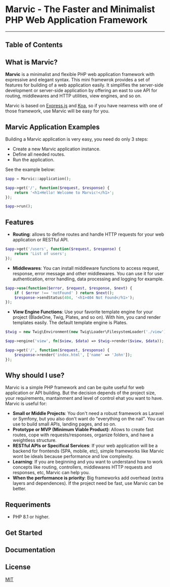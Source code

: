 # Marvic - The Faster and Minimalist PHP Web Application Framework
------------------------------------------------------------------

## Table of Contents

## What is Marvic?

**Marvic** is a minimalist and flexible PHP web application framework with expressive and elegant syntax. This mini framewrok provides a set of features for building of a web application easily. It simplifies the server-side development or server-side application by offering an east to use API for routing, middlewares and HTTP utilities, view engines, and so on.

Marvic is based on [Express.js](https://expressjs.com/) and [Koa](https://koajs.com/), so if you have nearness with one of those framework, use Marvic will be easy for you.

## Marvic Application Examples

Building a Marvic application is very easy, you need do only 3 steps:

* Create a new Marvic application instance.
* Define all needed routes.
* Run the application.

See the example below:

```php
$app = Marvic::application();

$app->get('/', function($request, $response) {
	return '<h1>Hello! Welcome to Marvic!</h1>';
});

$app->run();
```

## Features

* **Routing**: allows to define routes and handle HTTP requests for your web application or RESTful API.

```php
$app->get('/users', function($request, $response) {
	return 'List of users';
});
```

* **Middlewares**: You can install middleware functions to access request, response, error message and other middlewares. You can use it for user authentication, error handling, data processing and logging for example.

```php
$app->use(function($error, $request, $response, $next) {
	if ( $error !== 'notFound' ) return $next();
	$response->sendStatus(404, '<h1>404 Not Found</h1>');
});
```

* **View Engine Functions**: Use your favorite template engine for your project (BladeOne, Twig, Plates, and so on). With him, you cand render templates easily. The default template engine is Plates.

```php
$twig = new Twig\Environment(new Twig\Loader\FilesystemLoader('./view'));

$app->engine('view', fn($view, $data) => $twig->render($view, $data));

$app->get('/', function($request, $response) {
	$response->render('index.html', ['name' => 'John']);
});
```

## Why should I use?

Marvic is a simple PHP framework and can be quite useful for web application or API building. But the decision depends of the project size, your requirements, mantainment and level of control ehat you want to have. Marvic is useful for:

* **Small or Middle Projects**: You don't need a robust framework as Laravel or Symfony, but you also don't want do "everything on the nail". You can use to build small APIs, landing pages, and so on.
* **Prototype or MVP (Minimum Viable Product)**: Allows to create fast routes, cope with requests/responses, organize folders, and have a weightless structure.
* **RESTful APIs or Specifical Services**: If your web application will be a backend for frontends (SPA, mobile, etc), simple frameworks like Marvic wont be ideals because performance and low complexity.
* **Learning**: If you are beginning and you want to understand how to work concepts like routing, controllers, middlewares HTTP requests and responses, etc, Marvic can help you.
* **When the performance is priority**: Big frameworks add overhead (extra layers and dependences). If the project need be fast, use Marvic can be better.

## Requeriments

* PHP 8.1 or higher.

## Get Started

## Documentation

## License

[MIT](LICENSE)
